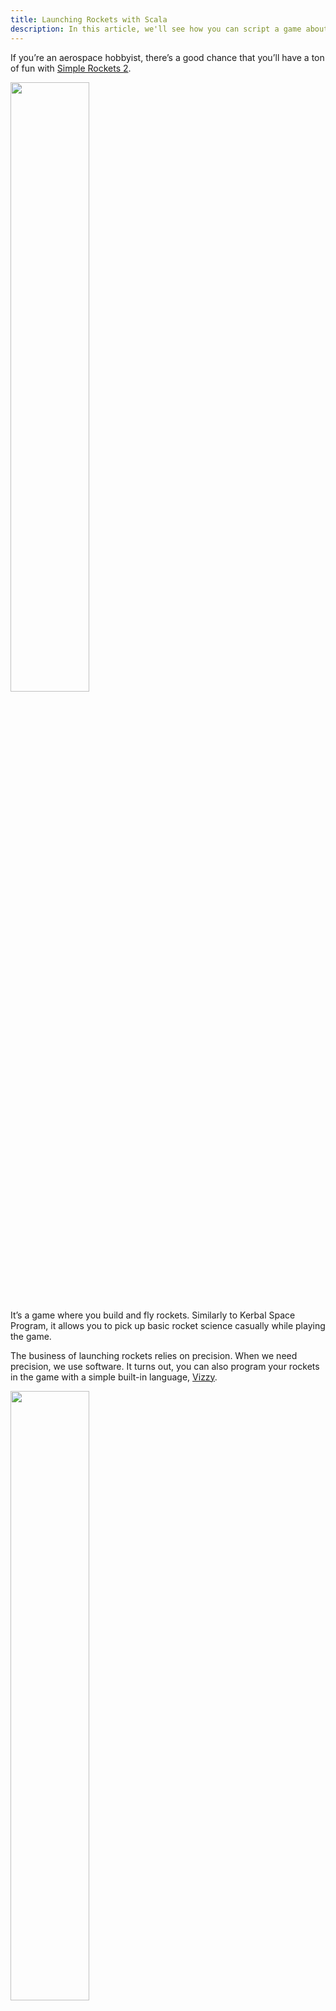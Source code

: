 ```yaml
---
title: Launching Rockets with Scala
description: In this article, we'll see how you can script a game about rockets in Scala
---
```


If you’re an aerospace hobbyist, there’s a good chance that you’ll have a ton of fun with [Simple Rockets 2](https://www.simplerockets.com/).

<a href="/post_assets/2022-02-19-launching-rockets/simplerockets-2-e1631817494638.jpg" target="_blank"><img src="/post_assets/2022-02-19-launching-rockets/simplerockets-2-e1631817494638.jpg" width="50%"/></a>

It’s a game where you build and fly rockets. Similarly to Kerbal Space Program, it allows you to pick up basic rocket science casually while playing the game.

The business of launching rockets relies on precision. When we need precision, we use software. It turns out, you can also program your rockets in the game with a simple built-in language, [Vizzy](https://www.simplerockets.com/Blog/View/120034/Vizzy).

<a href="/post_assets/2022-02-19-launching-rockets/CleanShot%202022-02-19%20at%2012.49.10@2x.png" target="_blank"><img src="/post_assets/2022-02-19-launching-rockets/CleanShot%202022-02-19%20at%2012.49.10@2x.png" width="50%"/></a>

It’s a visual language with which you need to drag-and-drop all the language constructs or variables in proper slots to use them. Much more tedious and quite a bit slower than typing. Not anymore – meet DSL based on Scala 3 to do just that! You can run the below code from a new [Scala CLI](https://scala-cli.virtuslab.org/) file using the `scala-cli Program.sc` syntax (extension must be `sc`), assuming you have Simple Rockets 2 installed – no other setup is necessary!

```scala
//> using scala "3.1.1"
import $dep.`com.akmetiuk::simple-rockets-compiler:0.1.1`, rocketscompiler.{ *, given }

program("Simple Launch") {
  // Countdown
  for i <- 5 to 1 by -1 do
    displayText(s"T-$i")
    waitSeconds(1)
  displayText("LAUNCH")

  // Launch sequence
  activateStage() // Start the engine
  Throttle := 1   // Set engine power to 100%
  Pitch := 30     // Tilt the rocket so that it is 30 degrees to the surface
  Heading := 180  // Fly south
}
```

The above sequence compiles to the following Vizzy code that you can load into your rocket following the [usage instructions](https://github.com/anatoliykmetyuk/simple-rockets-compiler/blob/119b9e0d480a0f363ca66892df7a9681297ca58d/README.md#usage):

<a href="/post_assets/2022-02-19-launching-rockets/CleanShot%202022-02-19%20at%2013.15.16@2x.png" target="_blank"><img src="/post_assets/2022-02-19-launching-rockets/CleanShot%202022-02-19%20at%2013.15.16@2x.png" width="50%"/></a>

With that, we have all the programming tools needed to plan our voyage to the orbit.

# How does orbit work?
To reach orbit, you need to go sufficiently high and then sufficiently fast in parallel with the planet's surface.

<a href="/post_assets/2022-02-19-launching-rockets/AA0C91B1-A17E-47B0-9665-F9AF41878ACD.jpeg" target="_blank"><img src="/post_assets/2022-02-19-launching-rockets/AA0C91B1-A17E-47B0-9665-F9AF41878ACD.jpeg" width="50%"/></a>

Here’s an intuition on how it works. The planet is round, so as you go to the side, the distance from you to planet will increase due to planet's curvature. In other words, you will gain altitude from moving to the side.

<a href="/post_assets/2022-02-19-launching-rockets/B2B87D7E-D625-4060-B4C1-1A88F6E1DAD1.jpeg" target="_blank"><img src="/post_assets/2022-02-19-launching-rockets/B2B87D7E-D625-4060-B4C1-1A88F6E1DAD1.jpeg" width="50%"/></a>

Gravity matters though. The planet will pull you back with its gravity as you move to the side. So, you will also be losing altitude to gravity.

<a href="/post_assets/2022-02-19-launching-rockets/A27EFFA2-F391-4F95-A1DA-D1191DA390C0.jpeg" target="_blank"><img src="/post_assets/2022-02-19-launching-rockets/A27EFFA2-F391-4F95-A1DA-D1191DA390C0.jpeg" width="50%"/></a>

However, if you get your speed of movement in parallel with the planet (i.e. horizontal speed) just right, you can compensate the altitude loss due to gravity by altitude gain due to the horizontal movement over the planet’s curvature. When the two perfectly compensate each other, the net change in altitude is zero, and you stay above Earth indefinitely – that is orbit.

# The Flight Plan
A trajectory from take-off to orbit looks something like this:
<a href="/post_assets/2022-02-19-launching-rockets/574C143A-13DC-4533-8E71-C644A87C691C.jpeg" target="_blank"><img src="/post_assets/2022-02-19-launching-rockets/574C143A-13DC-4533-8E71-C644A87C691C.jpeg" width="50%"/></a>

First, the rocket flies straight up as fast as possible – trying to escape the lower dense atmosphere which causes a lot of drag and therefore is hard to fly through. Once it is high enough, it starts to slowly turn to the side to build the horizontal speed.

During the first stage of the flight, the rocket is not trying to reach orbit just yet. The objective is merely to escape the atmosphere. And so the most important thing about the trajectory is its highest point above the planet surface:
<a href="/post_assets/2022-02-19-launching-rockets/3C9D58A6-43C8-4E36-855B-CD4574E4C183.jpeg" target="_blank"><img src="/post_assets/2022-02-19-launching-rockets/3C9D58A6-43C8-4E36-855B-CD4574E4C183.jpeg" width="50%"/></a>

This point is called *Apoapsis*. When trying to reach orbit, you want this point above your planet’s atmosphere. If any point of your orbit intersects the atmosphere, the spacecraft will be losing speed due to drag until it is unable to maintain orbit.

The rocket rises its apoapsis by firing its engines and accelerating upwards. When the apoapsis becomes sufficiently high above the atmosphere, the rocket shuts down its engines.

## Staying in Space
First objective, escaping the atmosphere, being achieved, the next objective is not to fall back into it. In other words, this trajectory:

<a href="/post_assets/2022-02-19-launching-rockets/8F4DD12A-638A-4344-915D-606A8DEFEECF.jpeg" target="_blank"><img src="/post_assets/2022-02-19-launching-rockets/8F4DD12A-638A-4344-915D-606A8DEFEECF.jpeg" width="50%"/></a>

needs to become this:

<a href="/post_assets/2022-02-19-launching-rockets/3DF34915-0704-4B6E-A201-BAB12E55DC5A.jpeg" target="_blank"><img src="/post_assets/2022-02-19-launching-rockets/3DF34915-0704-4B6E-A201-BAB12E55DC5A.jpeg" width="50%"/></a>

To make it happen, the rocket needs to accelerate in parallel with the planet's surface until it reaches the orbital speed. At this point, the concept of *periapsis* becomes useful. If apoapsis is the *highest* point of a spacecraft's orbit, periapsis is its *lowest* point. As we don’t want our orbit to touch the atmosphere, we want our periapsis above atmosphere as well.

# 3, 2, 1, Lift-off!
Armed with this theory, let’s build a rocket and program it to reach space. An orbit-worthy rocket may look something as follows:

<a href="/post_assets/2022-02-19-launching-rockets/CleanShot%202022-02-19%20at%2013.37.26@2x.png" target="_blank"><img src="/post_assets/2022-02-19-launching-rockets/CleanShot%202022-02-19%20at%2013.37.26@2x.png" width="50%"/></a>

The rocket has two stages: the first one will bring us out of the atmosphere and the second one will be used in space to reach orbit.

You can see the full program for this rocket [on github](https://github.com/anatoliykmetyuk/simple-rockets-compiler/blob/119b9e0d480a0f363ca66892df7a9681297ca58d/examples/FlightToOrbit.sc). Keep in mind that the in-game planet is not Earth and hence the parameters used below are not realistic for a real-Earth flight plan. E.g. the end of the orbit for Droo (the game’s analogue of Earth) is 60km while for earth it is 100km. The orbital speed for Droo is around 3420m/s while for Earth it is around 7900/s.

The parameters used in such kind of programs are very much experimentation-based. You try one set of parameters, it doesn’t work, you tweak until it works (hopefully real-world rocket scientists are more meticulous than that :) ).

 At the high-level, the program looks as follows:

```scala
  countdown
  liftOff
  gradualTurn(
    startAltitude = 500, startPitch = 80,
    endAltitude = 8000, endPitch = 25
  )
  coasting(targetApo = 70000)
  periapsisRiseManeuver(
    targetOrbitalVelicity = 3420, targetPeriapsis = 70000,
    maxTimeToApo = 60, minTimeToApo = 10, correctionThrottle = 0.2,
  )
```

For the `gradualTurn`, the idea is that upon reaching an altitude of 500 meters, we start to slowly tilt the rocket (i.e. decrease its pitch – the pitch of 90 degrees means rocket is pointing straight up and 0 degrees – the rocket is on the side, parallel to the surface). Our goal is to start with the pitch of 80 degrees and by the time we reach 8000m altitude, the pitch should reach 25 degrees.

“Coasting” means “wait until the apoapsis reaches the target value, shut down the engine and fly by inertia until the rocket reaches the apoapsis” – very much like a shell shot from an artillery gun.

“Periapsis rise manoeuvre” means “turn on the engines again and accelerate to the side until the orbital speed is reached”. The extra parameters are responsible for the technical detail of making sure this engine burn doesn’t make our orbit too lopsided, like this (try it for yourself to get a feel of why this is needed!):
<a href="/post_assets/2022-02-19-launching-rockets/7318FA49-2DD7-4C51-BAA2-B195B2DF1862.jpeg" target="_blank"><img src="/post_assets/2022-02-19-launching-rockets/7318FA49-2DD7-4C51-BAA2-B195B2DF1862.jpeg" width="50%"/></a>

## Show me the code
Here’s the full implementation of the program, [also available on GitHub](https://github.com/anatoliykmetyuk/simple-rockets-compiler/blob/119b9e0d480a0f363ca66892df7a9681297ca58d/examples/FlightToOrbit.sc). The constructs that aren’t explicitly defined in the program are defined in the DSL library and mapped to the in-game constructs:

```scala
def ascentProfile: SRProgram =
  def countdown: SRProgram =
    for i <- 5 to 1 by -1 do
      displayText(i)
      waitSeconds(1)

  def liftOff: SRProgram =
    activateStage()  // Turn on the engine
    Throttle := 1
    displayText("LIFTOFF!!!")

  def gradualTurn(startAltitude: Double, endAltitude: Double, startPitch: Double, endPitch: Double): SRProgram =
    waitUntil(Altitude.ASL >= startAltitude)  // ASL = Above Sea Level
    displayText("Starting the gradual turn")
    whileLoop(Altitude.ASL < endAltitude) {
      val fractionOfPath = (Altitude.ASL - startAltitude) / (endAltitude - startAltitude)
      val pitchDifference = endPitch - startPitch
      Pitch := startPitch + fractionOfPath * pitchDifference
    }

  def coasting(targetApo: Double): SRProgram =
    waitUntil(Orbit.Apoapsis >= targetApo)
    displayText("Coasting towards apoapsis")
    Throttle := 0

  def periapsisRiseManeuver(targetOrbitalVelicity: Double, targetPeriapsis: Double,
      maxTimeToApo: Double, minTimeToApo: Double, correctionThrottle: Double): SRProgram =
    waitUntil(Orbit.TimeToApoapsis <= startBurnAt)
    displayText("Rising periapsis")
    Pitch := 0
    Throttle := 1

    whileLoop(Orbit.Periapsis < targetPeriapsis) {
      ifTrue(Orbit.TimeToApoapsis > maxTimeToApo && Throttle =!= 0) {
        Throttle := 0
      }
      ifTrue(Orbit.TimeToApoapsis < minTimeToApo && Throttle =!= 1) {
        Throttle := correctionThrottle
      }
    }
    Throttle := 0
    displayText("Congratulations! You've reached orbit with Scala!")

  countdown
  liftOff
  gradualTurn(
    startAltitude = 500, startPitch = 80,
    endAltitude = 8000, endPitch = 25
  )
  coasting(targetApo = 70000)
  periapsisRiseManeuver(
    targetOrbitalVelicity = 3420, targetPeriapsis = 70000,
    maxTimeToApo = 60, minTimeToApo = 10, correctionThrottle = 0.2,
  )
end ascentProfile
```

Notice that for the control structures, most of the times the built-in game loops are used such as `whileLoop` and `ifTrue`. For the boolean inequality comparison, `=!=` is used instead of `!=`.

# Continuing the Journey
<a href="/post_assets/2022-02-19-launching-rockets/CleanShot%202022-02-19%20at%2013.48.08@2x.png" target="_blank"><img src="/post_assets/2022-02-19-launching-rockets/CleanShot%202022-02-19%20at%2013.48.08@2x.png" width="50%"/></a>

There are 20 planets in game to explore, some with really weird trajectories. Can you visit them all? Would it simplify things if you build a space station first, across multiple launches, to store fuel in orbit and refuel there with your spacecrafts before going on deep space missions? How would you do it, what kind of physics do you need to discover to make it happen?

And if during your quest you find out you do repetitive steps that can be automated, maybe the DSL described here would be of any use ;)








